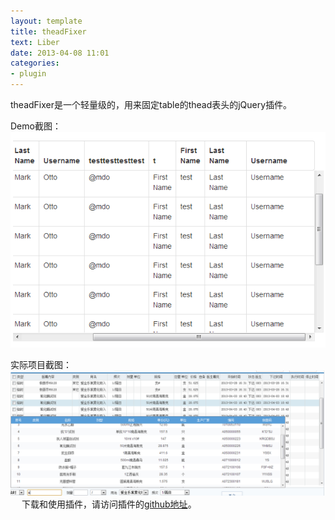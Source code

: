 ```yaml
---
layout: template
title: theadFixer
text: Liber
date: 2013-04-08 11:01
categories:
- plugin
---
```

theadFixer是一个轻量级的，用来固定table的thead表头的jQuery插件。

Demo截图：  
<img src="/images/theadFixer.png" />  

实际项目截图：  
<img src="/images/theadFixer2.png" />  
　
下载和使用插件，请访问插件的[github地址][0]。

[0]: https://github.com/Mystist/theadFixer/
